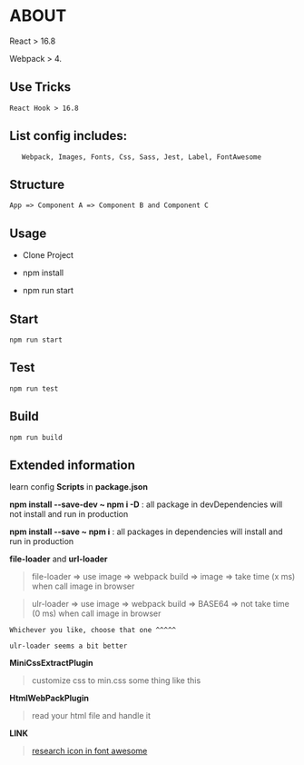 # ABOUT

React > 16.8

Webpack > 4.

## Use Tricks

    React Hook > 16.8

## List config includes:

       Webpack, Images, Fonts, Css, Sass, Jest, Label, FontAwesome

## Structure

    App => Component A => Component B and Component C

## Usage

- Clone Project

- npm install

- npm run start

## Start

    npm run start

## Test

    npm run test

## Build

    npm run build

## Extended information

learn config **Scripts** in **package.json**

**npm install --save-dev ~ npm i -D** : all package in devDependencies will not install and run in production

**npm install --save ~ npm i** : all packages in dependencies will install and run in production

**file-loader** and **url-loader**

> file-loader => use image => webpack build => image => take time (x ms) when call image in browser

> ulr-loader => use image => webpack build => BASE64 => not take time (0 ms) when call image in browser

    Whichever you like, choose that one ^^^^^

    ulr-loader seems a bit better

**MiniCssExtractPlugin**

> customize css to min.css some thing like this

**HtmlWebPackPlugin**

> read your html file and handle it

**LINK**

> [research icon in font awesome](https://fontawesome.com/icons?d=gallery&m=free)
